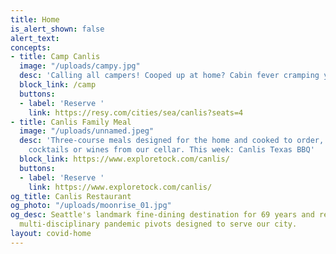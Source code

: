 ```yaml
---
title: Home
is_alert_shown: false
alert_text:
concepts:
- title: Camp Canlis
  image: "/uploads/campy.jpg"
  desc: 'Calling all campers! Cooped up at home? Cabin fever cramping your style? Put a little Spring in your step and get on down to Canlis, where the eatin’ is easy and the livin’ is good. '
  block_link: /camp
  buttons:
  - label: 'Reserve '
    link: https://resy.com/cities/sea/canlis?seats=4
- title: Canlis Family Meal
  image: "/uploads/unnamed.jpeg"
  desc: 'Three-course meals designed for the home and cooked to order, with ready-made
    cocktails or wines from our cellar. This week: Canlis Texas BBQ'
  block_link: https://www.exploretock.com/canlis/
  buttons:
  - label: 'Reserve '
    link: https://www.exploretock.com/canlis/
og_title: Canlis Restaurant
og_photo: "/uploads/moonrise_01.jpg"
og_desc: Seattle's landmark fine-dining destination for 69 years and recent home to
  multi-disciplinary pandemic pivots designed to serve our city.
layout: covid-home
---
```

